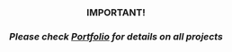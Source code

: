 ### <p align=center>IMPORTANT!
### _<p align=center>Please check [Portfolio](https://github.com/skyeded/Portfolio) for details on all projects_
